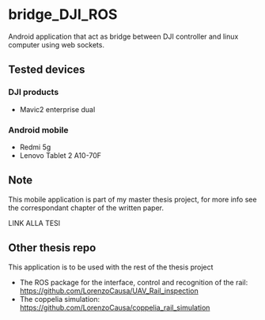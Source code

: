 # bridge_DJI_ROS
Android application that act as bridge between DJI controller and linux computer using web sockets.

## Tested devices
### DJI products
- Mavic2 enterprise dual

### Android mobile
 - Redmi 5g
 - Lenovo Tablet 2 A10-70F
 
## Note
This mobile application is part of my master thesis project, for more info see the correspondant chapter of the written paper.

LINK ALLA TESI

## Other thesis repo
This application is to be used with the rest of the thesis project

 - The ROS package for the interface, control and recognition of the rail: <https://github.com/LorenzoCausa/UAV_Rail_inspection>
 - The coppelia simulation: <https://github.com/LorenzoCausa/coppelia_rail_simulation> 
